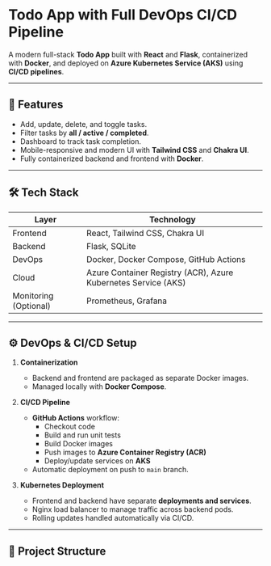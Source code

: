 # Todo App with Full DevOps CI/CD Pipeline

A modern full-stack **Todo App** built with **React** and **Flask**, containerized with **Docker**, and deployed on **Azure Kubernetes Service (AKS)** using **CI/CD pipelines**.  

---

## 🚀 Features

- Add, update, delete, and toggle tasks.
- Filter tasks by **all / active / completed**.
- Dashboard to track task completion.
- Mobile-responsive and modern UI with **Tailwind CSS** and **Chakra UI**.
- Fully containerized backend and frontend with **Docker**.

---

## 🛠 Tech Stack

| Layer        | Technology |
|-------------|------------|
| Frontend     | React, Tailwind CSS, Chakra UI |
| Backend      | Flask, SQLite |
| DevOps       | Docker, Docker Compose, GitHub Actions |
| Cloud        | Azure Container Registry (ACR), Azure Kubernetes Service (AKS) |
| Monitoring (Optional) | Prometheus, Grafana |

---

## ⚙️ DevOps & CI/CD Setup

1. **Containerization**
   - Backend and frontend are packaged as separate Docker images.
   - Managed locally with **Docker Compose**.

2. **CI/CD Pipeline**
   - **GitHub Actions** workflow:
     - Checkout code
     - Build and run unit tests
     - Build Docker images
     - Push images to **Azure Container Registry (ACR)**
     - Deploy/update services on **AKS**
   - Automatic deployment on push to `main` branch.

3. **Kubernetes Deployment**
   - Frontend and backend have separate **deployments and services**.
   - Nginx load balancer to manage traffic across backend pods.
   - Rolling updates handled automatically via CI/CD.

---

## 📂 Project Structure

